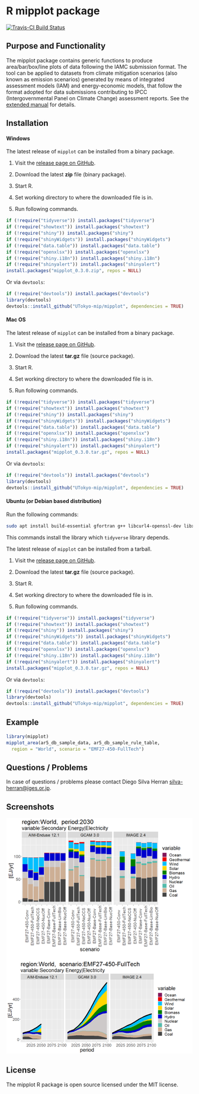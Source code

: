 # R mipplot package

[![Travis-CI Build Status](https://travis-ci.org/UTokyo-mip/mipplot.svg?branch=master)](https://travis-ci.org/UTokyo-mip/mipplot)

## Purpose and Functionality

The mipplot package contains generic functions to produce area/bar/box/line plots of data following the IAMC submission format.
The tool can be applied to datasets from climate mitigation scenarios (also known as emission scenarios) generated by means of integrated assessment models (IAM) and energy-economic models, that follow the format adopted for data submissions contributing to IPCC (Intergovernmental Panel on Climate Change) assessment reports.
See the [extended manual](https://github.com/UTokyo-mip/mipplot/tree/master/mipplot-Manual-v1.md) for details. 


## Installation

#### Windows

The latest release of `mipplot` can be installed from a binary package.

1. Visit the [release page on GitHub](https://github.com/UTokyo-mip/mipplot/releases).

2. Download the latest **zip** file (binary package).

3. Start R.

4. Set working directory to where the downloaded file is in.

5. Run following commands.
```r
if (!require("tidyverse")) install.packages("tidyverse")
if (!require("showtext")) install.packages("showtext")
if (!require("shiny")) install.packages("shiny")
if (!require("shinyWidgets")) install.packages("shinyWidgets")
if (!require("data.table")) install.packages("data.table")
if (!require("openxlsx")) install.packages("openxlsx")
if (!require("shiny.i18n")) install.packages("shiny.i18n")
if (!require("shinyalert")) install.packages("shinyalert")
install.packages("mipplot_0.3.0.zip", repos = NULL)
```

Or via `devtools`:

```r
if (!require("devtools")) install.packages("devtools")
library(devtools)
devtools::install_github("UTokyo-mip/mipplot", dependencies = TRUE)
```

#### Mac OS

The latest release of `mipplot` can be installed from a binary package.

1. Visit the [release page on GitHub](https://github.com/UTokyo-mip/mipplot/releases).

2. Download the latest **tar.gz** file (source package).

3. Start R.

4. Set working directory to where the downloaded file is in.

5. Run following commands.
```r
if (!require("tidyverse")) install.packages("tidyverse")
if (!require("showtext")) install.packages("showtext")
if (!require("shiny")) install.packages("shiny")
if (!require("shinyWidgets")) install.packages("shinyWidgets")
if (!require("data.table")) install.packages("data.table")
if (!require("openxlsx")) install.packages("openxlsx")
if (!require("shiny.i18n")) install.packages("shiny.i18n")
if (!require("shinyalert")) install.packages("shinyalert")
install.packages("mipplot_0.3.0.tar.gz", repos = NULL)
```

Or via `devtools`:

```r
if (!require("devtools")) install.packages("devtools")
library(devtools)
devtools::install_github("UTokyo-mip/mipplot", dependencies = TRUE)
```

#### Ubuntu (or Debian based distribution)

Run the following commands:

```bash
sudo apt install build-essential gfortran g++ libcurl4-openssl-dev libxml2-dev libssl-dev
```
  This commands install the library which `tidyverse` library depends.

The latest release of `mipplot` can be installed from a tarball.

1. Visit the [release page on GitHub](https://github.com/UTokyo-mip/mipplot/releases).

2. Download the latest **tar.gz** file (source package).

3. Start R.

4. Set working directory to where the downloaded file is in.

5. Run following commands.
```r
if (!require("tidyverse")) install.packages("tidyverse")
if (!require("showtext")) install.packages("showtext")
if (!require("shiny")) install.packages("shiny")
if (!require("shinyWidgets")) install.packages("shinyWidgets")
if (!require("data.table")) install.packages("data.table")
if (!require("openxlsx")) install.packages("openxlsx")
if (!require("shiny.i18n")) install.packages("shiny.i18n")
if (!require("shinyalert")) install.packages("shinyalert")
install.packages("mipplot_0.3.0.tar.gz", repos = NULL)
```

Or via `devtools`:

```r
if (!require("devtools")) install.packages("devtools")
library(devtools)
devtools::install_github("UTokyo-mip/mipplot", dependencies = TRUE)
```

## Example

```r
library(mipplot)
mipplot_area(ar5_db_sample_data, ar5_db_sample_rule_table,
  region = "World", scenario = "EMF27-450-FullTech")
```

## Questions / Problems

In case of questions / problems please contact Diego Silva Herran <silva-herran@iges.or.jp>.

## Screenshots

<img src="/images/top_screenshot.png?raw=true" alt="screenshot" />

## License

The mipplot R package is open source licensed under the MIT license.
